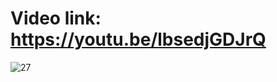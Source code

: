 # Video link: https://youtu.be/lbsedjGDJrQ
![27](https://github.com/user-attachments/assets/ee96b0d8-70d8-487a-94df-2c831d91c056)
